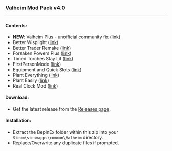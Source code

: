 
### Valheim Mod Pack v4.0
___
#### Contents:
-   **NEW**: Valheim Plus - unofficial community fix ([link](https://www.nexusmods.com/valheim/mods/2323))
-   Better Wisplight ([link](https://www.nexusmods.com/valheim/mods/2103))
-   Better Trader Remake ([link](https://valheim.thunderstore.io/package/Digitalroot/Better_Trader_Remake/))
-   Forsaken Powers Plus ([link](https://www.nexusmods.com/valheim/mods/2067))
-   Timed Torches Stay Lit ([link](https://www.nexusmods.com/valheim/mods/2034))
-   FirstPersonMode ([link](https://valheim.thunderstore.io/package/Azumatt/FirstPersonMode/))
-   Equipment and Quick Slots ([link](https://www.nexusmods.com/valheim/mods/92))
-   Plant Everything ([link](https://www.nexusmods.com/valheim/mods/1042))
-   Plant Easily ([link](https://www.nexusmods.com/valheim/mods/2350))
-   Real Clock Mod ([link](https://www.nexusmods.com/valheim/mods/489))

#### Download:
-   Get the latest release from the [Releases page](https://github.com/LeBanes/valheim-mods/releases).

#### Installation:
-   Extract the BepInEx folder within this zip into your `Steam\steamapps\common\Valheim` directory.
-   Replace/Overwrite any duplicate files if prompted.
